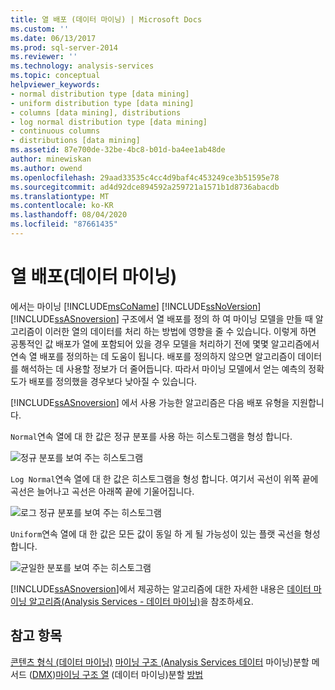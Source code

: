 ```yaml
---
title: 열 배포 (데이터 마이닝) | Microsoft Docs
ms.custom: ''
ms.date: 06/13/2017
ms.prod: sql-server-2014
ms.reviewer: ''
ms.technology: analysis-services
ms.topic: conceptual
helpviewer_keywords:
- normal distribution type [data mining]
- uniform distribution type [data mining]
- columns [data mining], distributions
- log normal distribution type [data mining]
- continuous columns
- distributions [data mining]
ms.assetid: 87e700de-32be-4bc8-b01d-ba4ee1ab48de
author: minewiskan
ms.author: owend
ms.openlocfilehash: 29aad33535c4cc4d9baf4c453249ce3b51595e78
ms.sourcegitcommit: ad4d92dce894592a259721a1571b1d8736abacdb
ms.translationtype: MT
ms.contentlocale: ko-KR
ms.lasthandoff: 08/04/2020
ms.locfileid: "87661435"
---
```

# <a name="column-distributions-data-mining"></a>열 배포(데이터 마이닝)
  에서는 마이닝 [!INCLUDE[msCoName](../../includes/msconame-md.md)] [!INCLUDE[ssNoVersion](../../includes/ssnoversion-md.md)] [!INCLUDE[ssASnoversion](../../includes/ssasnoversion-md.md)] 구조에서 열 배포를 정의 하 여 마이닝 모델을 만들 때 알고리즘이 이러한 열의 데이터를 처리 하는 방법에 영향을 줄 수 있습니다. 이렇게 하면 공통적인 값 배포가 열에 포함되어 있을 경우 모델을 처리하기 전에 몇몇 알고리즘에서 연속 열 배포를 정의하는 데 도움이 됩니다. 배포를 정의하지 않으면 알고리즘이 데이터를 해석하는 데 사용할 정보가 더 줄어듭니다. 따라서 마이닝 모델에서 얻는 예측의 정확도가 배포를 정의했을 경우보다 낮아질 수 있습니다.

 [!INCLUDE[ssASnoversion](../../includes/ssasnoversion-md.md)] 에서 사용 가능한 알고리즘은 다음 배포 유형을 지원합니다.

 `Normal`연속 열에 대 한 값은 정규 분포를 사용 하는 히스토그램을 형성 합니다.

 ![정규 분포를 보여 주는 히스토그램](../media/normal-distribution.gif "정규 분포를 보여 주는 히스토그램")

 `Log Normal`연속 열에 대 한 값은 히스토그램을 형성 합니다. 여기서 곡선이 위쪽 끝에 곡선은 늘어나고 곡선은 아래쪽 끝에 기울어집니다.

 ![로그 정규 분포를 보여 주는 히스토그램](../media/log-normal-distribution.gif "로그 정규 분포를 보여 주는 히스토그램")

 `Uniform`연속 열에 대 한 값은 모든 값이 동일 하 게 될 가능성이 있는 플랫 곡선을 형성 합니다.

 ![균일한 분포를 보여 주는 히스토그램](../media/uniform-distribution.gif "균일한 분포를 보여 주는 히스토그램")

 [!INCLUDE[ssASnoversion](../../includes/ssasnoversion-md.md)]에서 제공하는 알고리즘에 대한 자세한 내용은 [데이터 마이닝 알고리즘&#40;Analysis Services - 데이터 마이닝&#41;](data-mining-algorithms-analysis-services-data-mining.md)을 참조하세요.

## <a name="see-also"></a>참고 항목
 [콘텐츠 형식 &#40;데이터 마이닝&#41;](content-types-data-mining.md) [마이닝 구조 &#40;Analysis Services 데이터](mining-structures-analysis-services-data-mining.md) 마이닝&#41;분할 메서드 &#40;[DMX](/sql/dmx/distributions-dmx)&#41;[마이닝 구조 열](mining-structure-columns.md) &#40;데이터 마이닝&#41;분할 [방법](discretization-methods-data-mining.md)


